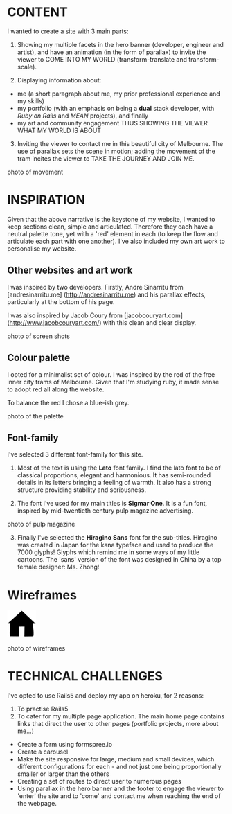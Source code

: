 # CONTENT
I wanted to create a site with 3 main parts:
1. Showing my multiple facets in the hero banner (developer, engineer and artist), and have an animation (in the form of parallax) to invite the viewer to COME INTO MY WORLD (transform-translate and transform-scale).

2. Displaying information about:
* me (a short paragraph about me, my prior professional experience and my skills)
* my portfolio (with an emphasis on being a **dual** stack developer, with *Ruby on Rails* and *MEAN* projects), and finally
* my art and community engagement
THUS SHOWING THE VIEWER WHAT MY WORLD IS ABOUT

3. Inviting the viewer to contact me in this beautiful city of Melbourne. The use of parallax sets the scene in motion; adding the movement of the tram incites the viewer to TAKE THE JOURNEY AND JOIN ME.

photo of movement

# INSPIRATION
Given that the above narrative is the keystone of my website, I wanted to keep sections clean, simple and articulated. Therefore they each have a neutral palette tone, yet with a 'red' element in each (to keep the flow and articulate each part with one another). I've also included my own art work to personalise my website.

## Other websites and art work
I was inspired by two developers. Firstly, Andre Sinarritu from [andresinarritu.me] (http://andresinarritu.me) and his parallax effects, particularly at the bottom of his page.

I was also inspired by Jacob Coury from [jacobcouryart.com] (http://www.jacobcouryart.com/) with this clean and clear display.

photo of screen shots

## Colour palette

I opted for a minimalist set of colour. I was inspired by the red of the free inner city trams of Melbourne. Given that I'm studying ruby, it made sense to adopt red all along the website.

To balance the red I chose a blue-ish grey.

photo of the palette

## Font-family

I've selected 3 different font-family for this site.

1. Most of the text is using the **Lato** font family. I find the lato font to be of classical proportions, elegant and harmonious. It has semi-rounded details in its letters bringing a feeling of warmth. It also has a strong structure providing stability and seriousness.

2. The font I've used for my main titles is **Sigmar One**. It is a fun font, inspired by mid-twentieth century pulp magazine advertising.

photo of pulp magazine

3. Finally I've selected the **Hiragino Sans** font for the sub-titles. Hiragino was created in Japan for the kana typeface and used to produce the 7000 glyphs! Glyphs which remind me in some ways of my little cartoons. The 'sans' version of the font was designed in China by a top female designer: Ms. Zhong!

# Wireframes
![Alt text](app/assets/images/Home.svg?raw=true "Home icon")

photo of wireframes

# TECHNICAL CHALLENGES
I've opted to use Rails5 and deploy my app on heroku, for 2 reasons:
1. To practise Rails5
2. To cater for my multiple page application. The main home page contains links that direct the user to other pages (portfolio projects, more about me...)


* Create a form using formspree.io
* Create a carousel
* Make the site responsive for large, medium and small devices, which different configurations for each - and not just one being proportionally smaller or larger than the others
* Creating a set of routes to direct user to numerous pages
* Using parallax in the hero banner and the footer to engage the viewer to 'enter' the site and to 'come' and contact me when reaching the end of the webpage.
